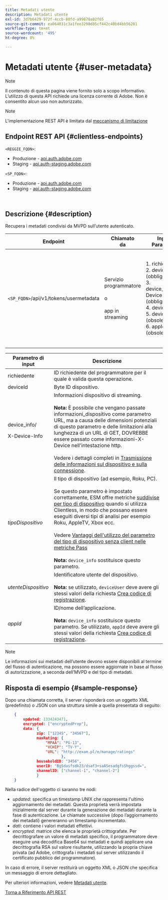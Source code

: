 ```yaml
---
title: Metadati utente
description: Metadati utente
exl-id: 3d7b6429-972f-4ccb-80fd-a99870a02f65
source-git-commit: ea064031c3a1fee3298d85cf442c40bd4bb56281
workflow-type: tm+mt
source-wordcount: '495'
ht-degree: 0%

---
```


# Metadati utente {#user-metadata}

>[!NOTE]
>
>Il contenuto di questa pagina viene fornito solo a scopo informativo. L’utilizzo di questa API richiede una licenza corrente di Adobe. Non è consentito alcun uso non autorizzato.

>[!NOTE]
>
> L&#39;implementazione REST API è limitata dal [meccanismo di limitazione](/help/authentication/throttling-mechanism.md)

## Endpoint REST API {#clientless-endpoints}

`<REGGIE_FQDN>`:

* Produzione - [api.auth.adobe.com](http://api.auth.adobe.com/)
* Staging - [api.auth-staging.adobe.com](http://api.auth-staging.adobe.com/)

`<SP_FQDN>`:

* Produzione - [api.auth.adobe.com](http://api.auth.adobe.com/)
* Staging - [api.auth-staging.adobe.com](http://api.auth-staging.adobe.com/)

</br>

## Descrizione {#description}

Recupera i metadati condivisi da MVPD sull’utente autenticato.


| Endpoint | Chiamato </br> da | Input   </br>Parametri | Metodo HTTP </br> | Risposta | HTTP </br>Risposta |
| --- | --- | --- | --- | --- | --- |
| `<SP_FQDN>`/api/v1/tokens/usermetadata | Servizio programmatore </br></br>o</br></br>app in streaming | 1. richiedente</br>2.  deviceId (obbligatorio)</br>3.  device_info/X-Device-Info (obbligatorio)</br>4.  deviceType</br>5.  deviceUser (obsoleto)</br>6.  appId (obsoleto) | GET | XML o JSON contenente i metadati dell’utente o i dettagli dell’errore in caso di esito negativo. | 200 - Operazione completata<p>404 - Metadati non trovati<p>412 - Token AuthN non valido (ad esempio, token scaduto) |


| Parametro di input | Descrizione |
| --- | --- |
| richiedente | ID richiedente del programmatore per il quale è valida questa operazione. |
| deviceId | Byte ID dispositivo. |
| device_info/<p>X-Device-Info | Informazioni dispositivo di streaming.</br></br> **Nota:** È possibile che vengano passate informazioni_dispositivo come parametro URL, ma a causa delle dimensioni potenziali di questo parametro e delle limitazioni alla lunghezza di un URL di GET, DOVREBBE essere passato come informazioni-X-Device nell&#39;intestazione http. </br></br> Vedere i dettagli completi in [Trasmissione delle informazioni sul dispositivo e sulla connessione](/help/authentication/passing-client-information-device-connection-and-application.md). |
| _tipoDispositivo_ | Il tipo di dispositivo (ad esempio, Roku, PC).</br></br> Se questo parametro è impostato correttamente, ESM offre metriche [suddivise per tipo di dispositivo](/help/authentication/entitlement-service-monitoring-overview.md#progr-filter-metrics) quando si utilizza Clientless, in modo che possano essere eseguiti diversi tipi di analisi per esempio Roku, AppleTV, Xbox ecc.</br></br> Vedere [Vantaggi dell&#39;utilizzo del parametro del tipo di dispositivo senza client nelle metriche Pass](/help/authentication/benefits-of-using-the-clientless-devicetype-parameter-in-pass-metrics.md) </br></br> **Nota:** `device_info` sostituisce questo parametro. |
| _utenteDispositivo_ | Identificatore utente del dispositivo.</br></br> **Nota:** se utilizzato, `deviceUser` deve avere gli stessi valori della richiesta [Crea codice di registrazione](/help/authentication/registration-code-request.md). |
| _appId_ | ID/nome dell’applicazione. </br></br> **Nota:** `device_info` sostituisce questo parametro. Se utilizzato, `appId` deve avere gli stessi valori della richiesta [Crea codice di registrazione](/help/authentication/registration-code-request.md). |

>[!NOTE]
> 
>Le informazioni sui metadati dell’utente devono essere disponibili al termine del flusso di autenticazione, ma possono essere aggiornate in base al flusso di autorizzazione, a seconda dell’MVPD e del tipo di metadati.




## Risposta di esempio {#sample-response}

Dopo una chiamata corretta, il server risponderà con un oggetto XML (predefinito) o JSON con una struttura simile a quella presentata di seguito:


```JSON
    {
        updated: 1334243471,
        encrypted: ["encryptedProp"],
        data: {
              zip: ["12345", "34567"],
              maxRating: { 
                  "MPAA": "PG-13",
                  "VCHIP": "TV-Y", 
                  "URL": "http://exam.pl/e/manage/ratings"
                         },
              householdID: "3456",
              userID: "BgSdasfsdk23/dsaf3+saASesadgfsShggssd=",
              channelID: ["channel-1", "channel-2"]
              }
    }
```

Nella radice dell&#39;oggetto ci saranno tre nodi:

* *updated*: specifica un timestamp UNIX che rappresenta l&#39;ultimo aggiornamento dei metadati. Questa proprietà verrà impostata inizialmente dal server durante la generazione dei metadati durante la fase di autenticazione. Le chiamate successive (dopo l’aggiornamento dei metadati) genereranno un timestamp incrementato.
* *dati*: contiene i valori metadati effettivi.
* *encrypted*: matrice che elenca le proprietà crittografate. Per decrittografare un valore di metadati specifico, il programmatore deve eseguire una decodifica Base64 sui metadati e quindi applicare una decrittografia RSA sul valore risultante, utilizzando la propria chiave privata (ad Adobe, crittografa i metadati sul server utilizzando il certificato pubblico del programmatore).

In caso di errore, il server restituirà un oggetto XML o JSON che specifica un messaggio di errore dettagliato.

Per ulteriori informazioni, vedere [Metadati utente](/help/authentication/user-metadata-feature.md).

[Torna a Riferimento API REST](/help/authentication/rest-api-reference.md)
